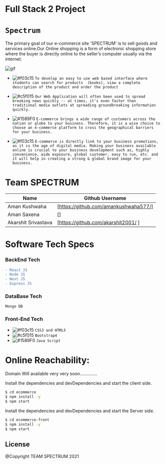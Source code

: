 # Full Stack 2 Project
# ``` Spectrum ```
The primary goal of our e-commerce site 'SPECTRUM' is to sell goods and services online.Our  Online shopping is a form of electronic shopping store where the buyer is directly online to the seller’s computer usually via the internet.

![gif](https://user-images.githubusercontent.com/53748350/116215331-3654e180-a765-11eb-8e6f-6d897e319a55.gif)



   - ![#f03c15](https://via.placeholder.com/15/f03c15/000000?text=+) `To develop an easy to use web based interface where students can search for products 
(books), view a complete description of the product and order the product `

  -  ![#c5f015](https://via.placeholder.com/15/c5f015/000000?text=+) `Our Web Application will often been used to spread breaking news quickly -- at times, it's even faster than traditional media outlets at spreading groundbreaking information quickly.`

  - ![#1589F0](https://via.placeholder.com/15/1589F0/000000?text=+) `E-commerce brings a wide range of customers across the nation or globe to your business. Therefore, it is a wise choice to choose an e-commerce platform to cross the geographical barriers for your business.`
  - ![#f03c15](https://via.placeholder.com/15/f03c15/000000?text=+) `E-commerce is directly link to your business promotions, as it is the age of digital media. Making your business available online is crucial to your business development such as, highly convenience, wide exposure, global customer, easy to run, etc. and it will help in creating a strong & global brand image for your business.`


 
# Team SPECTRUM
| Name | Github Username | 
| ------ | ------ |
| Aman Kushwaha | [https://github.com/amankushwaha577/]  |
| Aman Saxena | [] |
| Akarshit Srivastava | [https://github.com/akarshit2001/ ] |

 

# Software Tech Specs
### BackEnd Tech
```diff
- React JS
- Node JS
- Next JS
- Express JS
````
### DataBase Tech
```diff
Mongo DB
```

 
### Front-End Tech
- ![#f03c15](https://via.placeholder.com/15/f03c15/000000?text=+) `CSS3 and HTML5`
- ![#c5f015](https://via.placeholder.com/15/c5f015/000000?text=+) `Bootstrap4`
- ![#1589F0](https://via.placeholder.com/15/1589F0/000000?text=+) `Java Script`

# Online Reachability:
Domain Will available very very soon..............

Install the dependencies and devDependencies and start the client side.
```sh
$ cd ecommerce
$ npm install -y
$ npm start
```

Install the dependencies and devDependencies and start the Server side.
```sh
$ cd ecommerce-front
$ npm install -y
$ npm start
```

License
----
@Copyright TEAM SPECTRUM  2021

